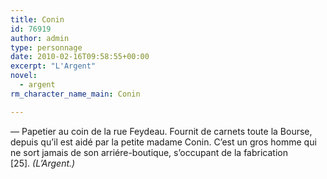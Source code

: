 ```yaml
---
title: Conin
id: 76919
author: admin
type: personnage
date: 2010-02-16T09:58:55+00:00
excerpt: "L'Argent"
novel:
  - argent
rm_character_name_main: Conin

---
```

— Papetier au coin de la rue Feydeau. Fournit de carnets toute la Bourse, depuis qu&rsquo;il est aidé par la petite madame Conin. C&rsquo;est un gros homme qui ne sort jamais de son arriére-boutique, s&rsquo;occupant de la fabrication [25]. _(L&rsquo;Argent.)_